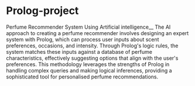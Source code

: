 # Prolog-project
Perfume Recommender System Using Artificial intelligence__
The AI approach to creating a perfume recommender involves designing an
expert system with Prolog, which can process user inputs about scent preferences,
occasions, and intensity. Through Prolog's logic rules, the system matches these
inputs against a database of perfume characteristics, effectively suggesting
options that align with the user's preferences. This methodology leverages the
strengths of Prolog in handling complex queries and making logical inferences,
providing a sophisticated tool for personalised perfume recommendations.


